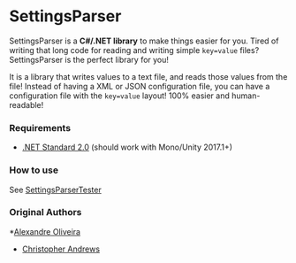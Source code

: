 SettingsParser
==============

SettingsParser is a **C#/.NET library** to make things easier for you. Tired of writing that long code for reading and writing simple `key=value` files? SettingsParser is the perfect library for you!

It is a library that writes values to a text file, and reads those values from the file! Instead of having a XML or JSON configuration file, you can have a configuration file with the `key=value` layout! 100% easier and human-readable!


### Requirements
* [.NET Standard 2.0](http://www.microsoft.com/en-us/download/details.aspx?id=17851) (should work with Mono/Unity 2017.1+)


### How to use
See [SettingsParserTester](https://github.com/RockyTV/SettingsParser/blob/master/SettingsParserTester/SettingsParserTester.cs)


### Original Authors

*[Alexandre Oliveira](https://github.com/RockyTV/SettingsParser)
* [Christopher Andrews](http://github.com/godarklight/)
